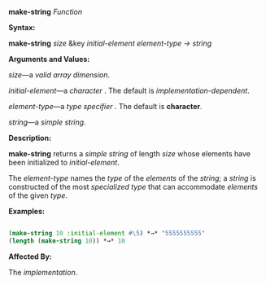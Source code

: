 **make-string** *Function* 



**Syntax:** 



**make-string** *size* &amp;key *initial-element element-type → string* 



**Arguments and Values:** 



*size*—a *valid array dimension*. 



*initial-element*—a *character* . The default is *implementation-dependent*. 



*element-type*—a *type specifier* . The default is **character**. 



*string*—a *simple string*. 



**Description:** 



**make-string** returns a *simple string* of length *size* whose elements have been initialized to *initial-element*. 



The *element-type* names the *type* of the *elements* of the *string*; a *string* is constructed of the most *specialized type* that can accommodate *elements* of the given *type*. 



**Examples:**
```lisp

(make-string 10 :initial-element #\5) *→* "5555555555" 
(length (make-string 10)) *→* 10 

```
**Affected By:** 



The *implementation*. 







 



 





